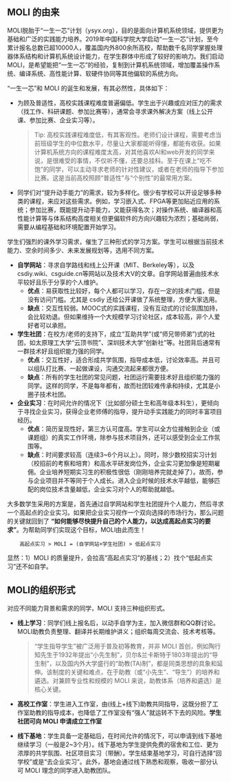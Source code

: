 ## **MOLI 的由来**

MOLI脱胎于“一生一芯”计划（ysyx.org），目的是面向计算机系统领域，提供更为基础和广泛的实践能力培养。2019年中国科学院大学启动“一生一芯”计划，至今累计报名总数已超10000人，覆盖国内外800余所高校，帮助数千名同学掌握处理器体系结构和计算机系统设计能力，在学生群体中形成了较好的影响力。我们启动 MOLI，是希望能把“一生一芯”的经验，复制到计算机系统领域，增加覆盖操作系统、编译系统、高性能计算、软硬件协同等其他偏软的系统方向。

“一生一芯”和 MOLI 的诞生和发展，有其必然性，具体如下：

* 为顾及普适性，高校实践课程难度普遍偏低。学生出于兴趣或应对压力的需求（找工作、科研课题、参加比赛等），通常会寻求课外解决方案（线上公开课、参加比赛、企业实习等）。
    
    > Tip: 高校实践课程难度低，有其客观性。老师们设计课程，需要考虑当前班级学生的中位数水平，尽量让大家都能听得懂，都能有收获。如果计算机系统方向的课程难度太高，对其他喜欢AI和web开发的同学来说，是很难受的事情，不仅听不懂，还要总挂科。至于在课上“吃不饱”的同学，可以主动寻求老师的针对性建议，或者在老师的指导下参加比赛。这是当前高校照顾“普适性”与“个别性”的最常用方案。
  
* 同学们对“提升动手能力”的需求，较为多样化。很少有学校可以开设足够多种类的课程，来应对这些需求。例如，学习嵌入式、FPGA等更加贴近应用的系统；参加比赛，既能提升动手能力，又能获得名次；对操作系统、编译器和高性能计算等与体系结构高度相关但更偏软件的方向兴趣较为浓烈；基础尚弱，需要从编程基础和环境配置开始学习。

学生们强烈的课外学习需求，催生了三种形式的学习方案。学生可以根据当前技术能力、空余时间多少、未来发展规划等，选用不同方案。

* **自学网站**：寻求自学路线和线上公开课（MIT、Berkeley等），以及csdiy.wiki、csguide.cn等网站以及技术大V的文章。自学网站普遍由技术水平较好且乐于分享的个人维护。
    * **优点**：易获取性比较好，每个人都可以学习，存在一定的技术门槛，但是没有访问门槛。尤其是 csdiy 还给公开课做了系统整理，方便大家选用。
    * **缺点**：交互性较弱。MOOC式的实践课程，没有互动式的讨论氛围加持，会比较劝退。但如果维持一个大规模学习讨论社区，成本较高，非个人爱好者可以承担。
* **学生社团**：在校方/老师的支持下，成立“互助共学”(或“师兄带师弟”)式的社团，如太原理工大学“云顶书院”、深圳技术大学“创新社”等。社团背后通常有一群技术好且组织能力强的同学。
    * **优点**：交互性好，适合形成共学氛围，指导成本低，讨论效率高。并且可以组队打比赛、一起做课设，沟通交流起来都很方便。
    * **缺点**：所有的学生社团的常见问题，社团运行需要技术好且组织能力强的同学。这样的同学，不是每年都有，故而社团较难传承和持续，尤其是小圈子技术社团。
* **企业实习**：在时间允许的情况下（比如部分硕士生和高年级本科生），更倾向于寻找企业实习，获得企业老师傅的指导，提升动手实践能力的同时丰富项目经历。
    * **优点**：简历呈现性好，第三方认可度高。学生可以全方位接触到企业（或课题组）的真实工作环境，除参与技术项目外，还可以感受到企业工作氛围等。
    * **缺点**：时间要求较高（连续3~6个月以上）。同时，除少数校招实习计划（校招前的考察和培育）和高水平研发岗位外，企业实习更加像是短期雇佣。企业培养短期实习生的积极性很低（刚刚培养完就走掉了）。故而，参与企业项目并不等同于个人成长。进入企业时候的技术水平越低，能够匹配的岗位技术含量越低，企业实习对个人的帮助就越低。
 
大多数学生采用的方案是，首先通过自学网站和学生社团提升个人能力，然后寻求一个高起点的企业实习。如果把企业实习视作一个双向选择的市场行为，那么问题的关键就回到了 **“如何能够尽快提升自己的个人能力，以达成高起点实习的要求”**。为帮助同学们实现这个目标，MOLI由此而生！

        高起点实习 > MOLI = (自学网站+学生社团) > 低起点实习

显然：1）MOLI 的质量提升，会拉高“高起点实习”的基线；2）找个“低起点实习”还不如自学。

## **MOLI的组织形式**

对应不同能力背景和需求的同学，MOLI 支持三种组织形式。

* **线上学习**：同学们线上报名后，以动手自学为主，加入微信群和QQ群讨论。MOLI助教负责整理、翻译并长期维护讲义；组织每周交流会、技术考核等。

    > “学生指导学生”被广泛用于普及初等教育，并非 MOLI 首创，例如陶行知先生于1932年提出“小先生制”，贝尔&兰卡斯特于1803年提出的“导生制”，以及国内外大学盛行的“助教(TA)制”，都是同类思想的具象和延伸。该制度的关键和难点，在于助教（或“小先生”、“导生”）的培养和遴选。对兼顾专业性和规模的 MOLI 来说，助教体系（培养和遴选）是核心关键。

* **高校工作室**：学生进入工作室，由(线上+线下)助教共同指导，这既分担了工作室助教的指导成本，也降低了工作室没有“强人”就运转不下去的风险。**学生社团可向 MOLI 申请成立工作室**
  
* **线下基地**：学生具备一定基础后，在时间允许的情况下，可以申请到线下基地继续学习（一般是2~3个月）。线下基地为学生提供免费的宿舍和工位、更为浓厚的共学氛围、社区项目实习（带酬）。学生结束基地学习，可自行选择“回学校”或是“去企业实习”。此外，基地会通过线下熟悉和观察，吸收一部分认可 MOLI 理念的同学进入助教团队。

<!--例如，我从书上学习到了操作系统里“系统调用（system call）”的概念，知道它是操作系统提供给用户程序调用系统资源的接口，那么，我能否自己实现一个简单的系统调用，来验证我的理解是否正确；我知道了Linux驱动的基本原理，我能否写一个驱动，或者是修改一个驱动，使其按照我的

同时，MOLI鼓励同学们在动手实践的过程中，逐步掌握“独立解决问题的能力”，因为掌握能力要比掌握知识更重要。我们不知道自己未来要面临什么样的实际问题，故而我们需要具备面对新问题可以给出解决方案的能力，比如快速上手一门新的编程语言、掌握一个新算法；快速定位系统的性能瓶颈，找到优化方法等等。“动手实践”和“独立解决问题”两个思想，贯穿了整个 MOLI 的所有角落，这种理念无关乎具体项目

在命名上，MOLI 参考了 MOOC（Massive Open Learning-by-doing Initiative）。相比MOOC，MOLI更加强调动手训练，主张“Learning-by-doing”，并为此引入了助教的机制。


在运营“一生一芯”（ysyx.org）的过程中，我们发现，国内有很多同学对计算机系统和处理器芯片非常感兴趣，并且对零基础起步的长期学习路线有较高需求。例如，我今年大一，对操作系统和处理器芯片感兴趣，应当如何学习；我想做一个计算机系统，本科期间搞定“系统三大件”（处理器、操作系统、编译器），应当如何学习；我对“当我敲下回车的时候，计算机发生了什么”很有兴趣；尤其是对操作系统、编译器、高性能计算。

通常情况下，相比看视频或者看书学习理论课，实践课需要更多动手，并且遇到的问题更加具备多样性和差异化。例如，即使是学习同一套讲义实现一个处理器和操作系统，因采用不同的设计思路和优化方法等，每个同学遇到的问题总归是不一样的。

，这使得。填空式的实践课对能力提升有限，
互助共学，并为此引入了助教的机制。在学习内容方面，MOLI当前主要

我们期望可以支持更多的同学通过 MOLI 提升动手实践能力，然后再邀请一部分有兴趣有热情的同学，加入助教团队，帮助到更多的同学。

## Commands

* `mkdocs new [dir-name]` - Create a new project.
* `mkdocs serve` - Start the live-reloading docs server.
* `mkdocs build` - Build the documentation site.
* `mkdocs -h` - Print help message and exit.

Just a test

Just a test 22222

## Test

    我先尝试一下 markdown 的语法，这里的底纹颜色

## Project layout

    mkdocs.yml    # The configuration file.
    docs/
        index.md  # The documentation homepage.
        ...       # Other markdown pages, images and other files.

-->
